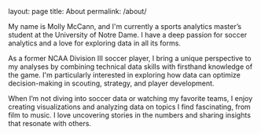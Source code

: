 layout: page
title: About
permalink: /about/

My name is Molly McCann, and I'm currently a sports analytics master’s student at the University of Notre Dame. I have a deep passion for soccer analytics and a love for exploring data in all its forms.

As a former NCAA Division III soccer player, I bring a unique perspective to my analyses by combining technical data skills with firsthand knowledge of the game. I'm particularly interested in exploring how data can optimize decision-making in scouting, strategy, and player development. 

When I’m not diving into soccer data or watching my favorite teams, I enjoy creating visualizations and analyzing data on topics I find fascinating, from film to music. I love uncovering stories in the numbers and sharing insights that resonate with others.

